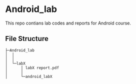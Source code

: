 # Android_lab
This repo contians lab codes and reports for Android course.

## File Structure
```
├─Android_lab
│  │
│  │  
│  └─labX
│      │ labX report.pdf
│      │  
│      └─android_labX
```
